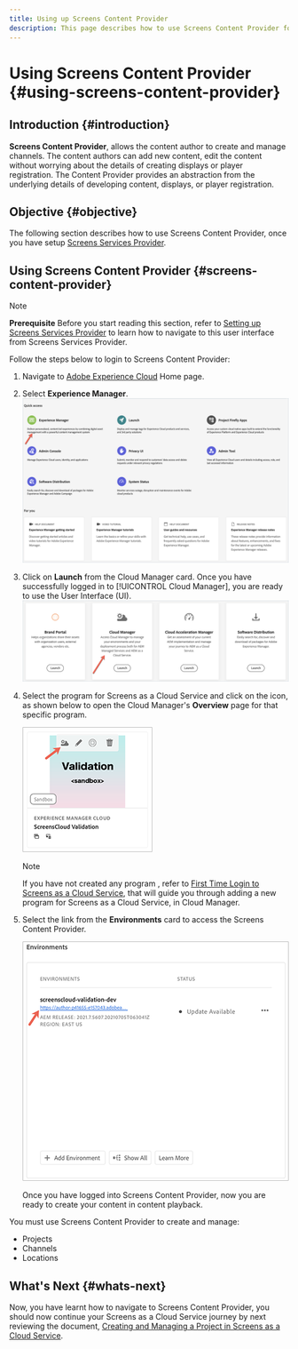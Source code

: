 ```yaml
---
title: Using up Screens Content Provider
description: This page describes how to use Screens Content Provider for creating content.
---
```


# Using Screens Content Provider {#using-screens-content-provider}

## Introduction {#introduction}

**Screens Content Provider**, allows the content author to create and manage channels. The content authors can add new content, edit the content without worrying about the details of creating displays or player registration. The Content Provider provides an abstraction from the underlying details of developing content, displays, or player registration.

## Objective {#objective}

The following section describes how to use Screens Content Provider, once you have setup [Screens Services Provider](https://experienceleague.adobe.com/docs/experience-manager-cloud-service/screens-as-cloud-service/configure-screens-cloud/navigating-to-screens-services-provider.html?lang=en). 

## Using Screens Content Provider {#screens-content-provider}

>[!NOTE]
>**Prerequisite**
>Before you start reading this section, refer to [Setting up Screens Services Provider](https://experienceleague.adobe.com/docs/experience-manager-cloud-service/screens-as-cloud-service/configure-screens-cloud/navigating-to-screens-services-provider.html?lang=en) to learn how to navigate to this user interface from Screens Services Provider.

Follow the steps below to login to Screens Content Provider:

1. Navigate to [Adobe Experience Cloud](https://experience.adobe.com) Home page.

1. Select **Experience Manager**.
   ![](/help/onboarding/getting-access-to-aem-in-cloud/assets/landing-page1.png)

1. Click on **Launch** from the Cloud Manager card. Once you have successfully logged in to [!UICONTROL Cloud Manager], you are ready to use the User Interface (UI).
   ![](/help/onboarding/getting-access-to-aem-in-cloud/assets/landing-page2.png)

1. Select the program for Screens as a Cloud Service and click on the icon, as shown below to open the Cloud Manager's **Overview** page for that specific program.

   ![](/help/screens-cloud/assets/configure/screens-cp-1.png)

   >[!NOTE]
   >If you have not created any program , refer to [First Time Login to Screens as a Cloud Service](https://experienceleague.adobe.com/docs/experience-manager-cloud-service/screens-as-cloud-service/onboarding-screens-cloud/first-time-login-screens-cloud.html?lang=en), that will guide you through adding a new program for Screens as a Cloud Service, in Cloud Manager.
  

1. Select the link from  the **Environments** card to access the Screens Content Provider.

   ![](/help/screens-cloud/assets/configure/screens-cp-2.png)

   Once you have logged into Screens Content Provider, now you are ready to create your content in content playback. 

  You must use Screens Content Provider to create and manage:

  * Projects
  * Channels
  * Locations

## What's Next {#whats-next}

Now, you have learnt how to navigate to Screens Content Provider, you should now continue your Screens as a Cloud Service journey by next reviewing the document, [Creating and Managing a Project in Screens as a Cloud Service](https://experienceleague.adobe.com/docs/experience-manager-cloud-service/screens-as-cloud-service/create-content/creating-projects-screens-cloud.html?lang=en).


